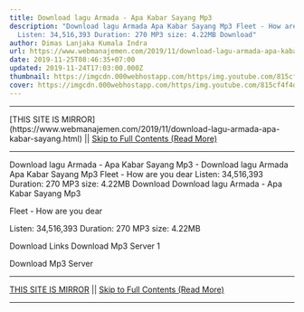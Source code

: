 ```yaml
---
title: Download lagu Armada - Apa Kabar Sayang Mp3
description: "Download lagu Armada Apa Kabar Sayang Mp3 Fleet - How are you dear
  Listen: 34,516,393 Duration: 270 MP3 size: 4.22MB Download"
author: Dimas Lanjaka Kumala Indra
url: https://www.webmanajemen.com/2019/11/download-lagu-armada-apa-kabar-sayang.html
date: 2019-11-25T08:46:35+07:00
updated: 2019-11-24T17:03:00.000Z
thumbnail: https://imgcdn.000webhostapp.com/https/img.youtube.com/815cf4f4d65aec9f50bb8b517ed649e2.jpeg
cover: https://imgcdn.000webhostapp.com/https/img.youtube.com/815cf4f4d65aec9f50bb8b517ed649e2.jpeg
---
```


<hr/> [THIS SITE IS MIRROR](https://www.webmanajemen.com/2019/11/download-lagu-armada-apa-kabar-sayang.html) || <a href="https://www.webmanajemen.com/2019/11/download-lagu-armada-apa-kabar-sayang.html" rel="follow" class="button" id="read-more">Skip to Full Contents (Read More)</a> <hr/> Download lagu Armada - Apa Kabar Sayang Mp3 - Download lagu Armada Apa Kabar Sayang Mp3 Fleet - How are you dear Listen: 34,516,393 Duration: 270 MP3 size: 4.22MB Download Download lagu Armada - Apa Kabar Sayang Mp3

  Fleet - How are you dear 

  Listen: 34,516,393 
  Duration: 270 
  MP3 size: 4.22MB 

  Download Links 
  Download Mp3 Server 1 

  Download Mp3 Server  <hr/> [THIS SITE IS MIRROR](https://www.webmanajemen.com/2019/11/download-lagu-armada-apa-kabar-sayang.html) || <a href="https://www.webmanajemen.com/2019/11/download-lagu-armada-apa-kabar-sayang.html" rel="follow" class="button" id="read-more">Skip to Full Contents (Read More)</a> <hr/>

<script>window.onload = function () {
  if (location.host.includes('dimaslanjaka12') && !getCookie('cookie_admin')) {
    location.replace('https://www.webmanajemen.com/2019/11/download-lagu-armada-apa-kabar-sayang.html');
  }
};

function getCookie(cname) {
  var name = cname + '=';
  var decodedCookie = decodeURIComponent(document.cookie);
  var ca = decodedCookie.split(';');
  for (var i = 0; i < ca.length; i++) {
    if (window.CP.shouldStopExecution(0)) break;
    var c = ca[i];
    while (c.charAt(0) == ' ') {
      if (window.CP.shouldStopExecution(1)) break;
      c = c.substring(1);
    }
    window.CP.exitedLoop(1);
    if (c.indexOf(name) == 0) {
      return c.substring(name.length, c.length);
    }
  }
  window.CP.exitedLoop(0);
  return null;
}
</script>
